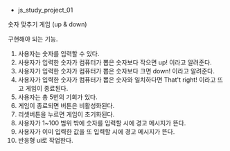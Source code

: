 * js_study_project_01

숫자 맞추기 게임 (up & down)

구현해야 되는 기능.
1. 사용자는 숫자를 입력할 수 있다.
2. 사용자가 입력한 숫자가 컴퓨터가 뽑은 숫자보다 작으면 up! 이라고 알려준다.
3. 사용자가 입력한 숫자가 컴퓨터가 뽑은 숫자보다 크면 down! 이라고 알려준다.
4. 사용자가 입력한 숫자가 컴퓨터가 뽑은 숫자와 일치하다면 That't right! 이라고 뜨고 게임이 종료된다.
5. 사용자는 총 5번의 기회가 있다.
6. 게임이 종료되면 버튼은 비활성화된다.
7. 리셋버튼을 누르면 게임이 초기화된다.
8. 사용자가 1~100 범위 밖에 숫자를 입력할 시에 경고 메시지가 뜬다.
9. 사용자가 이미 입력한 값을 또 입력할 시에 경고 메시지가 뜬다.
10. 반응형 ui로 작업한다.
